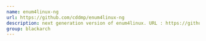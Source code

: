 ```yaml
---
name: enum4linux-ng
url: https://github.com/cddmp/enum4linux-ng
description: next generation version of enum4linux. URL : https://github.com/cddmp/enum4linux-ng Groups : blackarch blackarch-recon blackarch-scanner
group: blackarch
---
```

